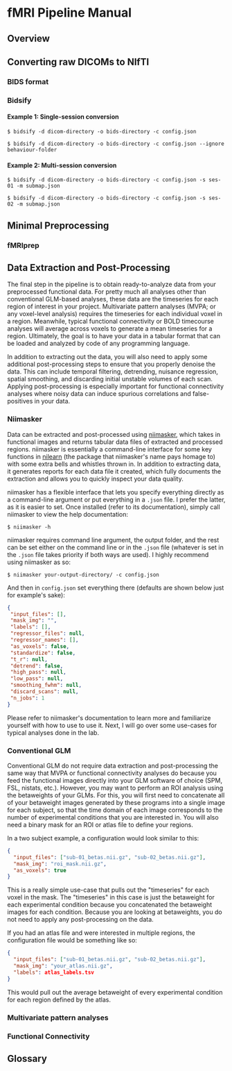 # fMRI Pipeline Manual

## Overview




## Converting raw DICOMs to NIfTI


### BIDS format


### Bidsify


#### Example 1: Single-session conversion

`$ bidsify -d dicom-directory -o bids-directory -c config.json`

`$ bidsify -d dicom-directory -o bids-directory -c config.json --ignore behaviour-folder`

#### Example 2: Multi-session conversion

`$ bidsify -d dicom-directory -o bids-directory -c config.json -s ses-01 -m submap.json`

`$ bidsify -d dicom-directory -o bids-directory -c config.json -s ses-02 -m submap.json`



## Minimal Preprocessing


### fMRIprep


## Data Extraction and Post-Processing

The final step in the pipeline is to obtain ready-to-analyze data from your preprocessed functional data. For pretty much all analyses other than conventional GLM-based analyses, these data are the timeseries for each region of interest in your project. Multivariate pattern analyses (MVPA; or any voxel-level analysis) requires the timeseries for each individual voxel in a region. Meanwhile, typical functional connectivity or BOLD timecourse analyses will average across voxels to generate a mean timeseries for a region. Ultimately, the goal is to have your data in a tabular format that can be loaded and analyzed by code of any programming language.  

In addition to extracting out the data, you will also need to apply some additional post-processing steps to ensure that you properly denoise the data. This can include temporal filtering, detrending, nuisance regression, spatial smoothing, and discarding initial unstable volumes of each scan.  Applying post-processing is especially important for functional connectivity analyses where noisy data can induce spurious correlations and false-positives in your data.   

### Niimasker

Data can be extracted and post-processed using [niimasker](https://github.com/danjgale/nii-masker), which takes in functional images and returns tabular data files of extracted and processed regions. niimasker is essentially a command-line interface for some key functions in [nilearn](https://nilearn.github.io/index.html) (the package that niimasker's name pays homage to) with some extra bells and whistles thrown in. In addition to extracting data, it generates reports for each data file it created, which fully documents the extraction and allows you to quickly inspect your data quality. 

niimasker has a flexible interface that lets you specify everything directly as a command-line argument or put everything in a `.json` file. I prefer the latter, as it is easier to set. Once installed (refer to its  documentation), simply call niimasker to view the help documentation:

`$ niimasker -h`

niimasker requires command line argument, the output folder, and the rest can be set either on the command line or in the `.json` file (whatever is set in the  `.json` file takes priority if both ways are used). I highly recommend using niimasker as so:

`$ niimasker your-output-directory/ -c config.json`

And then in `config.json` set everything there (defaults are shown below just for example's sake):

 ```json
{
  "input_files": [],
  "mask_img": "",
  "labels": [],
  "regressor_files": null,
  "regressor_names": [],
  "as_voxels": false,
  "standardize": false,
  "t_r": null,
  "detrend": false,
  "high_pass": null,
  "low_pass": null,
  "smoothing_fwhm": null,
  "discard_scans": null,
  "n_jobs": 1
}
 ```

Please refer to niimasker's documentation to learn more and familiarize yourself with how to use to use it. Next, I will go over some use-cases for typical analyses done in the lab. 

### Conventional GLM

Conventional GLM do not require data extraction and post-processing the same way that MVPA or functional connectivity analyses do because you feed the functional images directly into your GLM software of choice (SPM, FSL, nistats, etc.). However, you may want to perform an ROI analysis using the betaweights of your GLMs.  For this, you will first need to concatenate all of your betaweight images generated by these programs into a single image for each subject, so that the time domain of each image corresponds to the number of experimental conditions that you are interested in. You will also need a binary mask for an ROI or atlas file to define your regions. 

In a two subject example, a configuration would look similar to this:

```json
{
  "input_files": ["sub-01_betas.nii.gz", "sub-02_betas.nii.gz"],
  "mask_img": "roi_mask.nii.gz",
  "as_voxels": true
}
```

This is a really simple use-case that pulls out the "timeseries" for each voxel in the mask. The "timeseries" in this case is just the betaweight for each experimental condition because you concatenated the betaweight images for each condition. Because you are looking at betaweights, you do not need to apply any post-processing on the data. 

If you had an atlas file and were interested in multiple regions, the configuration file would be something like so:

```json
{
  "input_files": ["sub-01_betas.nii.gz", "sub-02_betas.nii.gz"],
  "mask_img": "your_atlas.nii.gz",
  "labels": atlas_labels.tsv
}
```

This would pull out the average betaweight of every experimental condition for each region defined by the atlas. 

### Multivariate pattern analyses

### Functional Connectivity



## 

## Glossary

